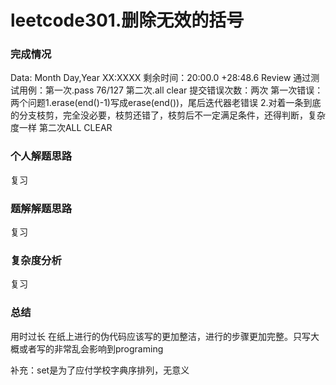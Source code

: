 # leetcode301.删除无效的括号

### 完成情况
Data: Month Day,Year XX:XXXX
剩余时间：20:00.0 +28:48.6   Review
通过测试用例：第一次.pass 76/127 第二次.all clear
提交错误次数：两次
第一次错误：两个问题1.erase(end()-1)写成erase(end())，尾后迭代器老错误 2.对着一条到底的分支枝剪，完全没必要，枝剪还错了，枝剪后不一定满足条件，还得判断，复杂度一样
第二次ALL CLEAR

### 个人解题思路
复习

### 题解解题思路
复习

### 复杂度分析
复习

### 总结
用时过长
在纸上进行的伪代码应该写的更加整洁，进行的步骤更加完整。只写大概或者写的非常乱会影响到programing

补充：set是为了应付学校字典序排列，无意义
